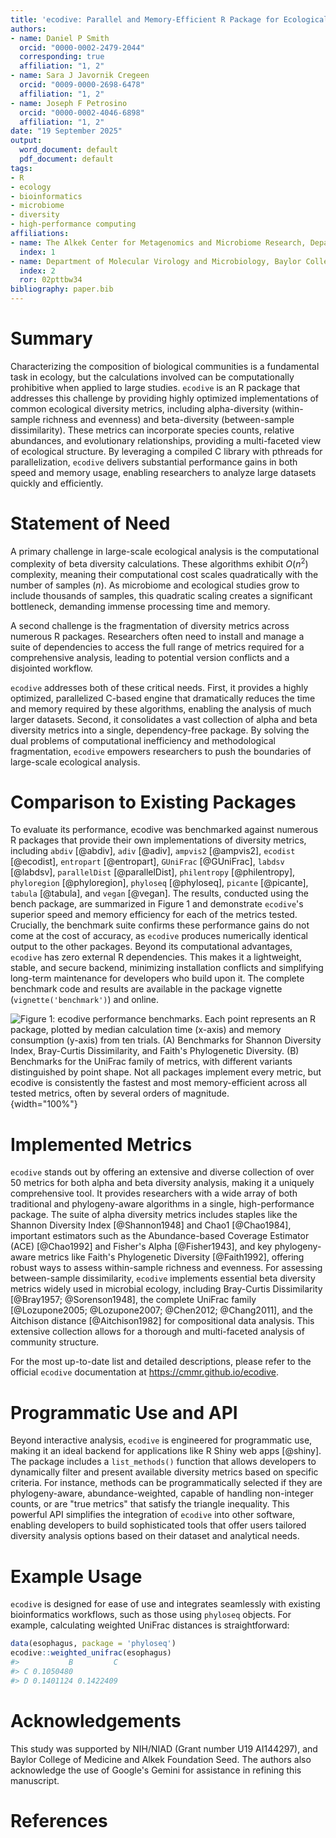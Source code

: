 ```yaml
---
title: 'ecodive: Parallel and Memory-Efficient R Package for Ecological Diversity Analysis'
authors:
- name: Daniel P Smith
  orcid: "0000-0002-2479-2044"
  corresponding: true
  affiliation: "1, 2"
- name: Sara J Javornik Cregeen
  orcid: "0009-0000-2698-6478"
  affiliation: "1, 2"
- name: Joseph F Petrosino
  orcid: "0000-0002-4046-6898"
  affiliation: "1, 2"
date: "19 September 2025"
output:
  word_document: default
  pdf_document: default
tags:
- R
- ecology
- bioinformatics
- microbiome
- diversity
- high-performance computing
affiliations:
- name: The Alkek Center for Metagenomics and Microbiome Research, Department of Molecular Virology and Microbiology, Baylor College of Medicine, Houston, TX 77030, USA
  index: 1
- name: Department of Molecular Virology and Microbiology, Baylor College of Medicine, Houston, TX, USA
  index: 2
  ror: 02pttbw34
bibliography: paper.bib
---
```




# Summary

Characterizing the composition of biological communities is a fundamental task
in ecology, but the calculations involved can be computationally prohibitive
when applied to large studies. `ecodive` is an R package that addresses this
challenge by providing highly optimized implementations of common ecological
diversity metrics, including alpha-diversity (within-sample richness and
evenness) and beta-diversity (between-sample dissimilarity). These metrics can
incorporate species counts, relative abundances, and evolutionary relationships,
providing a multi-faceted view of ecological structure. By leveraging a compiled
C library with pthreads for parallelization, `ecodive` delivers substantial
performance gains in both speed and memory usage, enabling researchers to
analyze large datasets quickly and efficiently.



# Statement of Need

A primary challenge in large-scale ecological analysis is the computational
complexity of beta diversity calculations. These algorithms exhibit $O(n^2)$
complexity, meaning their computational cost scales quadratically with the
number of samples ($n$). As microbiome and ecological studies grow to include
thousands of samples, this quadratic scaling creates a significant bottleneck,
demanding immense processing time and memory.

A second challenge is the fragmentation of diversity metrics across numerous R
packages. Researchers often need to install and manage a suite of dependencies
to access the full range of metrics required for a comprehensive analysis,
leading to potential version conflicts and a disjointed workflow.

`ecodive` addresses both of these critical needs. First, it provides a highly
optimized, parallelized C-based engine that dramatically reduces the time and
memory required by these algorithms, enabling the analysis of much larger
datasets. Second, it consolidates a vast collection of alpha and beta diversity
metrics into a single, dependency-free package. By solving the dual problems of
computational inefficiency and methodological fragmentation, `ecodive` empowers
researchers to push the boundaries of large-scale ecological analysis.



# Comparison to Existing Packages

To evaluate its performance, ecodive was benchmarked against numerous R packages
that provide their own implementations of diversity metrics, including `abdiv`
[@abdiv], `adiv` [@adiv], `ampvis2` [@ampvis2], `ecodist` [@ecodist],
`entropart` [@entropart], `GUniFrac` [@GUniFrac], `labdsv` [@labdsv],
`parallelDist` [@parallelDist], `philentropy` [@philentropy], `phyloregion`
[@phyloregion], `phyloseq` [@phyloseq], `picante` [@picante], `tabula`
[@tabula], and `vegan` [@vegan]. The results, conducted using the bench package,
are summarized in Figure 1 and demonstrate `ecodive`'s superior speed and memory
efficiency for each of the metrics tested. Crucially, the benchmark suite
confirms these performance gains do not come at the cost of accuracy, as
`ecodive` produces numerically identical output to the other packages. Beyond
its computational advantages, `ecodive` has zero external R dependencies. This
makes it a lightweight, stable, and secure backend, minimizing installation
conflicts and simplifying long-term maintenance for developers who build upon
it. The complete benchmark code and results are available in the package
vignette (`vignette('benchmark')`) and online.

![Figure 1: `ecodive` performance benchmarks. Each point represents an R package, plotted by median calculation time (x-axis) and memory consumption (y-axis) from ten trials. (A) Benchmarks for Shannon Diversity Index, Bray-Curtis Dissimilarity, and Faith's Phylogenetic Diversity. (B) Benchmarks for the UniFrac family of metrics, with different variants distinguished by point shape. Not all packages implement every metric, but `ecodive` is consistently the fastest and most memory-efficient across all tested metrics, often by several orders of magnitude.](figures/fig1.svg){width="100%"}



# Implemented Metrics

`ecodive` stands out by offering an extensive and diverse collection of over 50
metrics for both alpha and beta diversity analysis, making it a uniquely
comprehensive tool. It provides researchers with a wide array of both
traditional and phylogeny-aware algorithms in a single, high-performance
package. The suite of alpha diversity metrics includes staples like the Shannon
Diversity Index [@Shannon1948] and Chao1 [@Chao1984], important estimators such
as the Abundance-based Coverage Estimator (ACE) [@Chao1992] and Fisher's Alpha
[@Fisher1943], and key phylogeny-aware metrics like Faith's Phylogenetic
Diversity [@Faith1992], offering robust ways to assess within-sample richness
and evenness. For assessing between-sample dissimilarity, `ecodive` implements
essential beta diversity metrics widely used in microbial ecology, including
Bray-Curtis Dissimilarity [@Bray1957; @Sorenson1948], the complete UniFrac
family [@Lozupone2005; @Lozupone2007; @Chen2012; @Chang2011], and the Aitchison
distance [@Aitchison1982] for compositional data analysis. This extensive
collection allows for a thorough and multi-faceted analysis of community
structure.

For the most up-to-date list and detailed descriptions, please refer to the
official `ecodive` documentation at <https://cmmr.github.io/ecodive>.



# Programmatic Use and API

Beyond interactive analysis, `ecodive` is engineered for programmatic use,
making it an ideal backend for applications like R Shiny web apps [@shiny]. The
package includes a `list_methods()` function that allows developers to
dynamically filter and present available diversity metrics based on specific
criteria. For instance, methods can be programmatically selected if they are
phylogeny-aware, abundance-weighted, capable of handling non-integer counts, or
are "true metrics" that satisfy the triangle inequality. This powerful API
simplifies the integration of `ecodive` into other software, enabling developers
to build sophisticated tools that offer users tailored diversity analysis
options based on their dataset and analytical needs.



# Example Usage

`ecodive` is designed for ease of use and integrates seamlessly with existing
bioinformatics workflows, such as those using `phyloseq` objects. For example,
calculating weighted UniFrac distances is straightforward:

``` r
data(esophagus, package = 'phyloseq')
ecodive::weighted_unifrac(esophagus)
#>           B         C
#> C 0.1050480          
#> D 0.1401124 0.1422409
```



# Acknowledgements

This study was supported by NIH/NIAD (Grant number U19 AI144297), and Baylor
College of Medicine and Alkek Foundation Seed. The authors also acknowledge the
use of Google's Gemini for assistance in refining this manuscript.


# References
